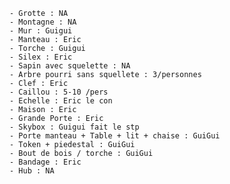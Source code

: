 	- Grotte : NA
	- Montagne : NA
	- Mur : Guigui
	- Manteau : Eric
	- Torche : Guigui
	- Silex : Eric
	- Sapin avec squelette : NA
	- Arbre pourri sans squellete : 3/personnes
	- Clef : Eric
	- Caillou : 5-10 /pers
	- Echelle : Eric le con
	- Maison : Eric
	- Grande Porte : Eric
	- Skybox : Guigui fait le stp
	- Porte manteau + Table + lit + chaise : GuiGui
	- Token + piedestal : GuiGui
	- Bout de bois / torche : GuiGui
	- Bandage : Eric
	- Hub : NA
